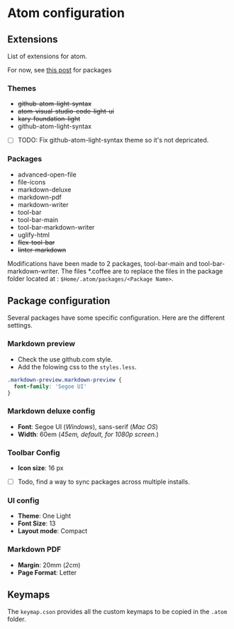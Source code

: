 # Atom configuration

## Extensions
List of extensions for atom.

For now, see [this post](https://svens.blog/2016/06/15/my-complete-atom-io-package-list-for-writing-markdown/) for packages

### Themes
* ~~github-atom-light-syntax~~
* ~~atom-visual-studio-code-light-ui~~
* ~~kary-foundation-light~~
* github-atom-light-syntax

- [ ] TODO: Fix github-atom-light-syntax theme so it's not depricated.

### Packages
* advanced-open-file
* file-icons
* markdown-deluxe
* markdown-pdf
* markdown-writer
* tool-bar
* tool-bar-main
* tool-bar-markdown-writer
* uglify-html
* ~~flex-tool-bar~~
* ~~linter-markdown~~

Modifications have been made to 2 packages, tool-bar-main and tool-bar-markdown-writer. The files \*.coffee are to replace the files in the package folder located at : `$Home/.atom/packages/<Package Name>`.

## Package configuration
Several packages have some specific configuration. Here are the different settings.

### Markdown preview
* Check the use github.com style.
* Add the folowing css to the `styles.less`.

```css
.markdown-preview.markdown-preview {
  font-family: 'Segoe UI'
}
```

### Markdown deluxe config
* **Font**: Segoe UI (_Windows_), sans-serif (_Mac OS_)
* **Width**: 60em (_45em, default, for 1080p screen._)

### Toolbar Config
* **Icon size**: 16 px

- [ ] Todo, find a way to sync packages across multiple installs.

### UI config
* **Theme**: One Light
* **Font Size**: 13
* **Layout mode**: Compact

### Markdown PDF
* **Margin**: 20mm (_2cm_)
* **Page Format**: Letter

## Keymaps
The `keymap.cson` provides all the custom keymaps to be copied in the `.atom` folder.
